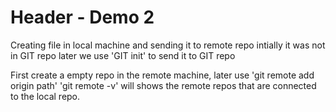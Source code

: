 # Header - Demo 2

Creating file in local machine and sending it to remote repo
intially it was not in GIT repo later we use 'GIT init' to send it to GIT repo

First create a empty repo in the remote machine, later use 'git remote add origin path'
'git remote -v' will shows the remote repos that are connected to the local repo.